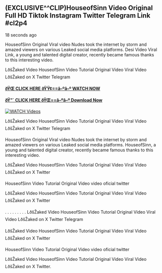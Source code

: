 ## (EXCLUSIVE^^CLIP)HouseofSinn Video Original Full HD Tiktok Instagram Twitter Telegram Link #cl2p4

18 seconds ago

HouseofSinn Original Viral video Nudes took the internet by storm and amazed viewers on various Leaked social media platforms. Desi Video Viral Link, a young and talented digital creator, recently became famous thanks to this interesting video.

LðšŽaked Video HouseofSinn Video Tutorial Original Video Viral Video LðšŽaked on X Twitter Telegram

**[ðŸŒ CLICK HERE ðŸŸ¢==â–ºâ–º WATCH NOW](https://clips-mediaa.blogspot.com/2025/02/video-viral-download.html)**

**[ðŸ”´ CLICK HERE ðŸŒ==â–ºâ–º Download Now](https://clips-mediaa.blogspot.com/2025/02/video-viral-download.html)**

[![WATCH Videos](https://i.imgur.com/dJHk4Zq.gif)](https://clips-mediaa.blogspot.com/2025/02/video-viral-download.html)

LðšŽaked Video HouseofSinn Video Tutorial Original Video Viral Video LðšŽaked on X Twitter Telegram

HouseofSinn Original Viral video Nudes took the internet by storm and amazed viewers on various Leaked social media platforms. HouseofSinn, a young and talented digital creator, recently became famous thanks to this interesting video.

LðšŽaked Video HouseofSinn Video Tutorial Original Video Viral Video LðšŽaked on X Twitter

HouseofSinn Video Tutorial Original Video video oficial twitter

LðšŽaked Video HouseofSinn Video Tutorial Original Video Viral Video LðšŽaked on X Twitter

. . . . . . . . . LðšŽaked Video HouseofSinn Video Tutorial Original Video Viral Video LðšŽaked on X Twitter Telegram

LðšŽaked Video HouseofSinn Video Tutorial Original Video Viral Video LðšŽaked on X Twitter

HouseofSinn Video Tutorial Original Video video oficial twitter

LðšŽaked Video HouseofSinn Video Tutorial Original Video Viral Video LðšŽaked on X Twitter.